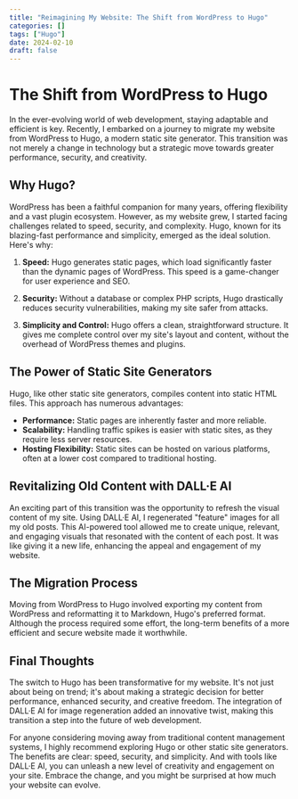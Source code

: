 ```yaml
---
title: "Reimagining My Website: The Shift from WordPress to Hugo"
categories: []
tags: ["Hugo"]
date: 2024-02-10
draft: false
---
```


# The Shift from WordPress to Hugo
In the ever-evolving world of web development, staying adaptable and efficient is key. Recently, I embarked on a journey to migrate my website from WordPress to Hugo, a modern static site generator. This transition was not merely a change in technology but a strategic move towards greater performance, security, and creativity.

## Why Hugo?
WordPress has been a faithful companion for many years, offering flexibility and a vast plugin ecosystem. However, as my website grew, I started facing challenges related to speed, security, and complexity. Hugo, known for its blazing-fast performance and simplicity, emerged as the ideal solution. Here's why:

1. **Speed:** Hugo generates static pages, which load significantly faster than the dynamic pages of WordPress. This speed is a game-changer for user experience and SEO.
   
2. **Security:** Without a database or complex PHP scripts, Hugo drastically reduces security vulnerabilities, making my site safer from attacks.
   
3. **Simplicity and Control:** Hugo offers a clean, straightforward structure. It gives me complete control over my site's layout and content, without the overhead of WordPress themes and plugins.
   
## The Power of Static Site Generators
Hugo, like other static site generators, compiles content into static HTML files. This approach has numerous advantages:

- **Performance:** Static pages are inherently faster and more reliable.
- **Scalability:** Handling traffic spikes is easier with static sites, as they require less server resources.
- **Hosting Flexibility:** Static sites can be hosted on various platforms, often at a lower cost compared to traditional hosting.

## Revitalizing Old Content with DALL·E AI
An exciting part of this transition was the opportunity to refresh the visual content of my site. Using DALL·E AI, I regenerated "feature" images for all my old posts. This AI-powered tool allowed me to create unique, relevant, and engaging visuals that resonated with the content of each post. It was like giving it a new life, enhancing the appeal and engagement of my website.

## The Migration Process
Moving from WordPress to Hugo involved exporting my content from WordPress and reformatting it to Markdown, Hugo's preferred format. Although the process required some effort, the long-term benefits of a more efficient and secure website made it worthwhile.

## Final Thoughts
The switch to Hugo has been transformative for my website. It's not just about being on trend; it's about making a strategic decision for better performance, enhanced security, and creative freedom. The integration of DALL·E AI for image regeneration added an innovative twist, making this transition a step into the future of web development.

For anyone considering moving away from traditional content management systems, I highly recommend exploring Hugo or other static site generators. The benefits are clear: speed, security, and simplicity. And with tools like DALL·E AI, you can unleash a new level of creativity and engagement on your site. Embrace the change, and you might be surprised at how much your website can evolve.

